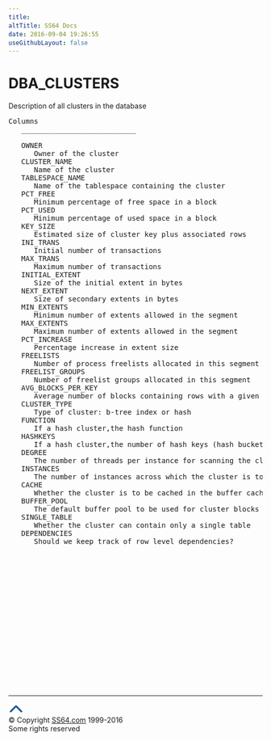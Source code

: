 ```yaml
---
title:
altTitle: SS64 Docs
date: 2016-09-04 19:26:55
useGithubLayout: false
---
```

<!-- #BeginLibraryItem "/Library/head_orad.lbi" --><!-- #EndLibraryItem --><h1>DBA_CLUSTERS </h1><p> Description of all clusters in the database </p> 
 
<pre>Columns
   ___________________________
 
   OWNER
      Owner of the cluster
   CLUSTER_NAME
      Name of the cluster
   TABLESPACE_NAME
      Name of the tablespace containing the cluster
   PCT_FREE
      Minimum percentage of free space in a block
   PCT_USED
      Minimum percentage of used space in a block
   KEY_SIZE
      Estimated size of cluster key plus associated rows
   INI_TRANS
      Initial number of transactions
   MAX_TRANS
      Maximum number of transactions
   INITIAL_EXTENT
      Size of the initial extent in bytes
   NEXT_EXTENT
      Size of secondary extents in bytes
   MIN_EXTENTS
      Minimum number of extents allowed in the segment
   MAX_EXTENTS
      Maximum number of extents allowed in the segment
   PCT_INCREASE
      Percentage increase in extent size
   FREELISTS
      Number of process freelists allocated in this segment
   FREELIST_GROUPS
      Number of freelist groups allocated in this segment 
   AVG_BLOCKS_PER_KEY
      Average number of blocks containing rows with a given cluster key
   CLUSTER_TYPE
      Type of cluster: b-tree index or hash
   FUNCTION
      If a hash cluster,the hash function
   HASHKEYS
      If a hash cluster,the number of hash keys (hash buckets)
   DEGREE
      The number of threads per instance for scanning the cluster
   INSTANCES
      The number of instances across which the cluster is to be scanned
   CACHE
      Whether the cluster is to be cached in the buffer cache
   BUFFER_POOL
      The default buffer pool to be used for cluster blocks
   SINGLE_TABLE
      Whether the cluster can contain only a single table
   DEPENDENCIES
      Should we keep track of row level dependencies?

</pre><!-- #BeginLibraryItem "/Library/foot_orad.lbi" --><p>
<!-- oracle-footer -->
<ins class="adsbygoogle" style="display:inline-block;width:300px;height:250px" data-ad-client="ca-pub-6140977852749469" data-ad-slot="4275490898"></ins>
<script>
(adsbygoogle = window.adsbygoogle || []).push({});
</script></p>
<hr>
<div id="bl" class="footer"><a href="DBA_CLUSTERS.html#"><img src="../images/top.png" width="30" height="22" alt="Back to the Top"></a></div>
<div id="br" class="footer, tagline">© Copyright <a href="http://ss64.com/">SS64.com</a> 1999-2016<br>
Some rights reserved</div>
<!-- #EndLibraryItem -->

